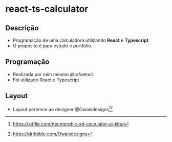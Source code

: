 # react-ts-calculator

## Descrição

-   Programação de uma calculadora utilizando **React** e **Typescript**.
-   O proposito é para estudo e portfólio.

## Programação

-   Realizada por mim mesmo @rafaelnct
-   Foi utilizado React e Typescript

## Layout

-   Layout pertence ao designer @Owaisdesigns[^1][^2]

[^1]: https://xdfile.com/neumorphic-xd-calculator-ui-kits/
[^2]: https://dribbble.com/Owaisdesigns

